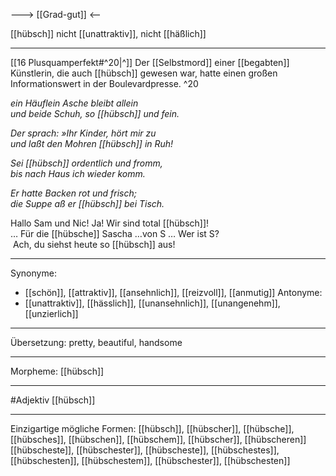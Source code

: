---> [[Grad-gut]] <--

[[hübsch]]
nicht [[unattraktiv]], nicht [[häßlich]]

---
[[16 Plusquamperfekt#^20|^]] Der [[Selbstmord]] einer [[begabten]] Künstlerin, die auch [[hübsch]] gewesen war, hatte einen großen Informationswert in der Boulevardpresse. ^20

*ein Häuflein Asche bleibt allein*  
*und beide Schuh, so [[hübsch]] und fein.*

*Der sprach: »Ihr Kinder, hört mir zu*  
*und laßt den Mohren [[hübsch]] in Ruh!*  

*Sei [[hübsch]] ordentlich und fromm,*  
*bis nach Haus ich wieder komm.*  

*Er hatte Backen rot und frisch;*  
*die Suppe aß er [[hübsch]] bei Tisch.*  

Hallo Sam und Nic! Ja! Wir sind total [[hübsch]]!  
… Für die [[hübsche]] Sascha …von S … Wer ist S?  
 Ach, du siehst heute so [[hübsch]] aus!  

---
Synonyme:
- [[schön]], [[attraktiv]], [[ansehnlich]], [[reizvoll]], [[anmutig]]
Antonyme: 
- [[unattraktiv]], [[hässlich]], [[unansehnlich]], [[unangenehm]], [[unzierlich]]

---
Übersetzung: 
pretty, beautiful, handsome

---
Morpheme:
[[hübsch]]

---
#Adjektiv [[hübsch]]

---
Einzigartige mögliche Formen:
[[hübsch]], [[hübscher]], [[hübsche]], [[hübsches]], [[hübschen]], [[hübschem]], [[hübscher]], [[hübscheren]]
[[hübscheste]], [[hübschester]], [[hübscheste]], [[hübschestes]], [[hübschesten]], [[hübschestem]], [[hübschester]], [[hübschesten]]
